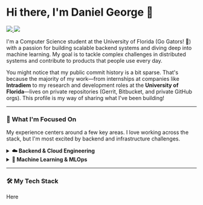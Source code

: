 # Hi there, I'm Daniel George 👋

<a href="https://www.linkedin.com/in/danielgeorge922" target="_blank">
  <img src="https://img.shields.io/badge/LinkedIn-0077B5?style=for-the-badge&logo=linkedin&logoColor=white" />
</a>
<a href="mailto:danielgeorge@ufl.edu">
  <img src="https://img.shields.io/badge/Email-D14836?style=for-the-badge&logo=gmail&logoColor=white" />
</a>

I'm a Computer Science student at the University of Florida (Go Gators! 🐊) with a passion for building scalable backend systems and diving deep into machine learning. My goal is to tackle complex challenges in distributed systems and contribute to products that people use every day.

You might notice that my public commit history is a bit sparse. That's because the majority of my work—from internships at companies like **Intradiem** to my research and development roles at the **University of Florida**—lives on private repositories (Gerrit, Bitbucket, and private GitHub orgs). This profile is my way of sharing what I've been building!

---

### 🚀 What I'm Focused On

My experience centers around a few key areas. I love working across the stack, but I'm most excited by backend and infrastructure challenges.

<details>
<summary><strong>☁️ Backend & Cloud Engineering</strong></summary>
<br>
I have hands-on experience designing, building, and deploying resilient services. I'm comfortable in the entire development lifecycle, from API design to container orchestration.
<ul>
  <li><strong>Intradiem:</strong> Developed a scalable event-tracking service with Java Spring Boot and ActiveMQ to handle over 7,000 daily events. I also helped migrate legacy backend services to Kubernetes, which slashed rollback times from hours to minutes.</li>
  <li><strong>UF College of Medicine:</strong> Slashed API latency from 3 seconds to under 450ms by optimizing Oracle SQL queries and adding a Redis caching layer for a Node.js (Fastify) backend.</li>
  <li><strong>Vetra:</strong> Architected and implemented a CI/CD pipeline using GitHub Actions and AWS (Step Functions, ECS, Docker), which cut our deployment time by over 80%.</li>
</ul>
</details>

<details>
<summary><strong>🤖 Machine Learning & MLOps</strong></summary>
<br>
From traditional models to deep learning, I'm passionate about building and automating intelligent systems.
<ul>
  <li><strong>You Predict (Personal Project):</strong> Built an end-to-end time series forecasting system to predict YouTube video views with over 82% accuracy, using an XGBoost ensemble and BERT for feature engineering. The entire pipeline is automated on GCP.</li>
  <li><strong>UF Research (LemasLab):</strong> Fine-tuned a CNN with a self-attention mechanism in Keras, reducing loss by over 45% for predicting protein-peptide binding. I also automated the entire training workflow on a high-performance computing cluster (HiPerGator) using Docker, CUDA, and SLURM.</li>
  <li><strong>UF College of Medicine:</strong> Engineered an NLP pipeline using Llama 3.1 and Python to classify research publications, saving my team over 11 hours of manual work every week.</li>
</ul>
</details>

---

### 🛠️ My Tech Stack

Here
